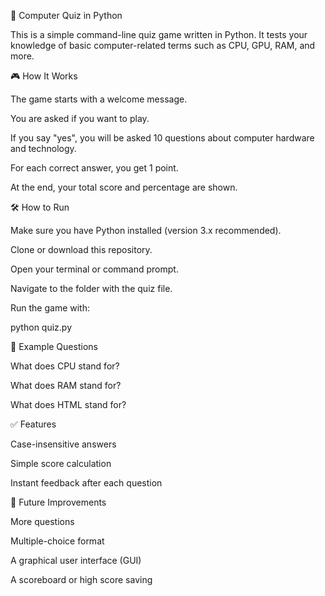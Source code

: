 🧠 Computer Quiz in Python

This is a simple command-line quiz game written in Python. It tests your knowledge of basic computer-related terms such as CPU, GPU, RAM, and more.

🎮 How It Works

   The game starts with a welcome message.

   You are asked if you want to play.

   If you say "yes", you will be asked 10 questions about computer hardware and technology.

   For each correct answer, you get 1 point.
   
   At the end, your total score and percentage are shown.

🛠️ How to Run

  Make sure you have Python installed (version 3.x recommended).

  Clone or download this repository.

  Open your terminal or command prompt.

  Navigate to the folder with the quiz file.

  Run the game with:
    
  python quiz.py

📝 Example Questions

  What does CPU stand for?

  What does RAM stand for?

  What does HTML stand for?

✅ Features

  Case-insensitive answers

  Simple score calculation

  Instant feedback after each question

🔄 Future Improvements

  More questions

  Multiple-choice format

  A graphical user interface (GUI)

  A scoreboard or high score saving
